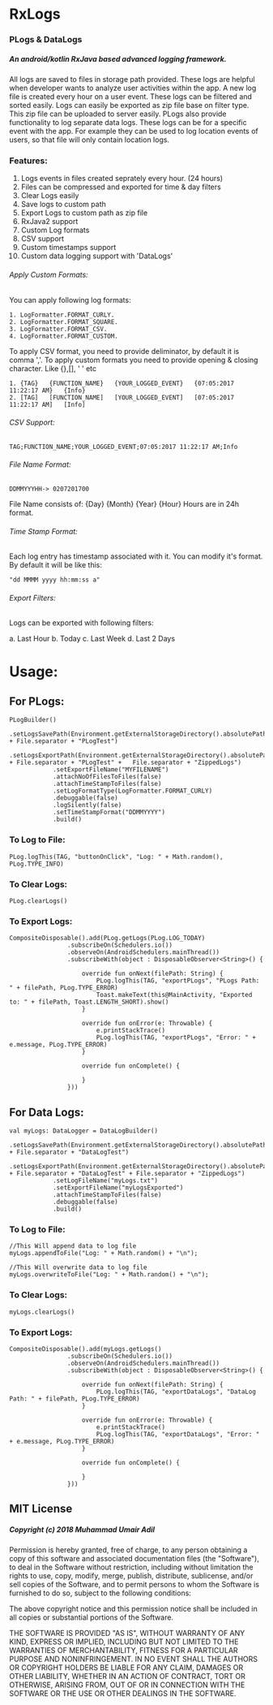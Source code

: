 # RxLogs
### PLogs & DataLogs
##### An android/kotlin RxJava based advanced logging framework. 

All logs are saved to files in storage path provided. These logs are helpful when developer wants to analyze user activities within the app. A new log file is created every hour on a user event. These logs can be filtered and sorted easily. Logs can easily be exported as zip file base on filter type. This zip file can be uploaded to server easily. PLogs also provide functionality to log separate data logs. These logs can be for a specific event with the app. For example they can be used to log location events of users, so that file will only contain location logs.

### Features:

1. Logs events in files created seprately every hour. (24 hours)
2. Files can be compressed and exported for time & day filters
3. Clear Logs easily
4. Save logs to custom path
5. Export Logs to custom path as zip file
6. RxJava2 support
7. Custom Log formats
8. CSV support
9. Custom timestamps support
10. Custom data logging support with 'DataLogs'

###### Apply Custom Formats:

You can apply following log formats:

    1. LogFormatter.FORMAT_CURLY.
    2. LogFormatter.FORMAT_SQUARE.
    3. LogFormatter.FORMAT_CSV.
    4. LogFormatter.FORMAT_CUSTOM.

To apply CSV format, you need to provide deliminator, by default it is comma ','.
To apply custom formats you need to provide opening & closing character. Like {},[], ' ' etc

    1. {TAG}   {FUNCTION_NAME}   {YOUR_LOGGED_EVENT}   {07:05:2017 11:22:17 AM}   {Info}
    2. [TAG]   [FUNCTION_NAME]   [YOUR_LOGGED_EVENT]   [07:05:2017 11:22:17 AM]   [Info]

###### CSV Support:
    TAG;FUNCTION_NAME;YOUR_LOGGED_EVENT;07:05:2017 11:22:17 AM;Info

###### File Name Format:
    DDMMYYYHH-> 0207201700

File Name consists of: {Day} {Month} {Year} {Hour} Hours are in 24h format.

###### Time Stamp Format:

Each log entry has timestamp associated with it. You can modify it's format. 
By default it will be like this:

    "dd MMMM yyyy hh:mm:ss a"

###### Export Filters:
   
   Logs can be exported with following filters:
   
   a. Last Hour
   b. Today
   c. Last Week
   d. Last 2 Days

# Usage:

## For PLogs:

    PLogBuilder()
                .setLogsSavePath(Environment.getExternalStorageDirectory().absolutePath + File.separator + "PLogTest")
                .setLogsExportPath(Environment.getExternalStorageDirectory().absolutePath + File.separator + "PLogTest" +   File.separator + "ZippedLogs")
                .setExportFileName("MYFILENAME")
                .attachNoOfFilesToFiles(false)
                .attachTimeStampToFiles(false)
                .setLogFormatType(LogFormatter.FORMAT_CURLY)
                .debuggable(false)
                .logSilently(false)
                .setTimeStampFormat("DDMMYYYY")
                .build()
                
### To Log to File:
    PLog.logThis(TAG, "buttonOnClick", "Log: " + Math.random(), PLog.TYPE_INFO)
    
### To Clear Logs:
    PLog.clearLogs()
              
### To Export Logs:    

    CompositeDisposable().add(PLog.getLogs(PLog.LOG_TODAY)
                    .subscribeOn(Schedulers.io())
                    .observeOn(AndroidSchedulers.mainThread())
                    .subscribeWith(object : DisposableObserver<String>() {

                        override fun onNext(filePath: String) {
                            PLog.logThis(TAG, "exportPLogs", "PLogs Path: " + filePath, PLog.TYPE_ERROR)
                            Toast.makeText(this@MainActivity, "Exported to: " + filePath, Toast.LENGTH_SHORT).show()
                        }

                        override fun onError(e: Throwable) {
                            e.printStackTrace()
                            PLog.logThis(TAG, "exportPLogs", "Error: " + e.message, PLog.TYPE_ERROR)
                        }

                        override fun onComplete() {

                        }
                    }))
                
## For Data Logs:

    val myLogs: DataLogger = DataLogBuilder()
                .setLogsSavePath(Environment.getExternalStorageDirectory().absolutePath + File.separator + "DataLogTest")
                .setLogsExportPath(Environment.getExternalStorageDirectory().absolutePath + File.separator + "DataLogTest" + File.separator + "ZippedLogs")
                .setLogFileName("myLogs.txt")
                .setExportFileName("myLogsExported")
                .attachTimeStampToFiles(false)
                .debuggable(false)
                .build()

### To Log to File:
    
    //This Will append data to log file
    myLogs.appendToFile("Log: " + Math.random() + "\n");
    
    //This Will overwrite data to log file
    myLogs.overwriteToFile("Log: " + Math.random() + "\n");
    
### To Clear Logs:
    myLogs.clearLogs()
    
### To Export Logs:  

    CompositeDisposable().add(myLogs.getLogs()
                    .subscribeOn(Schedulers.io())
                    .observeOn(AndroidSchedulers.mainThread())
                    .subscribeWith(object : DisposableObserver<String>() {

                        override fun onNext(filePath: String) {
                            PLog.logThis(TAG, "exportDataLogs", "DataLog Path: " + filePath, PLog.TYPE_ERROR)
                        }

                        override fun onError(e: Throwable) {
                            e.printStackTrace()
                            PLog.logThis(TAG, "exportDataLogs", "Error: " + e.message, PLog.TYPE_ERROR)
                        }

                        override fun onComplete() {

                        }
                    }))
                
                
## MIT License

##### Copyright (c) 2018 Muhammad Umair Adil

Permission is hereby granted, free of charge, to any person obtaining a copy of this software and associated documentation files (the "Software"), to deal in the Software without restriction, including without limitation the rights to use, copy, modify, merge, publish, distribute, sublicense, and/or sell copies of the Software, and to permit persons to whom the Software is furnished to do so, subject to the following conditions:

The above copyright notice and this permission notice shall be included in all copies or substantial portions of the Software.

THE SOFTWARE IS PROVIDED "AS IS", WITHOUT WARRANTY OF ANY KIND, EXPRESS OR IMPLIED, INCLUDING BUT NOT LIMITED TO THE WARRANTIES OF MERCHANTABILITY, FITNESS FOR A PARTICULAR PURPOSE AND NONINFRINGEMENT. IN NO EVENT SHALL THE AUTHORS OR COPYRIGHT HOLDERS BE LIABLE FOR ANY CLAIM, DAMAGES OR OTHER LIABILITY, WHETHER IN AN ACTION OF CONTRACT, TORT OR OTHERWISE, ARISING FROM, OUT OF OR IN CONNECTION WITH THE SOFTWARE OR THE USE OR OTHER DEALINGS IN THE SOFTWARE.

